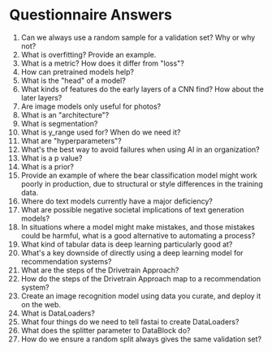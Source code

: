 # Questionnaire Answers

1. Can we always use a random sample for a validation set? Why or why not?
2. What is overfitting? Provide an example.
3. What is a metric? How does it differ from "loss"?
4. How can pretrained models help?
5. What is the "head" of a model?
6. What kinds of features do the early layers of a CNN find? How about the later layers?
7. Are image models only useful for photos?
8. What is an "architecture"?
9. What is segmentation?
10. What is y_range used for? When do we need it?
11. What are "hyperparameters"?
12. What's the best way to avoid failures when using AI in an organization?
13. What is a p value?
14. What is a prior?
15. Provide an example of where the bear classification model might work poorly in production, due to structural or style differences in the training data.
16. Where do text models currently have a major deficiency?
17. What are possible negative societal implications of text generation models?
18. In situations where a model might make mistakes, and those mistakes could be harmful, what is a good alternative to automating a process?
19. What kind of tabular data is deep learning particularly good at?
20. What's a key downside of directly using a deep learning model for recommendation systems?
21. What are the steps of the Drivetrain Approach?
22. How do the steps of the Drivetrain Approach map to a recommendation system?
23. Create an image recognition model using data you curate, and deploy it on the web.
24. What is DataLoaders?
25. What four things do we need to tell fastai to create DataLoaders?
26. What does the splitter parameter to DataBlock do?
27. How do we ensure a random split always gives the same validation set?
